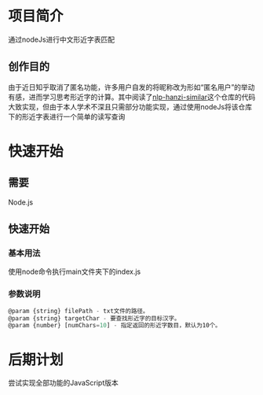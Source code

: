 
# 项目简介
通过nodeJs进行中文形近字表匹配


## 创作目的

由于近日知乎取消了匿名功能，许多用户自发的将昵称改为形如“匿名用户”的举动有感，进而学习思考形近字的计算。其中阅读了[nlp-hanzi-similar](https://github.com/houbb/nlp-hanzi-similar/blob/master/README.md)这个仓库的代码大致实现，但由于本人学术不深且只需部分功能实现，通过使用nodeJs将该仓库下的形近字表进行一个简单的读写查询


# 快速开始 

## 需要 

Node.js


## 快速开始

### 基本用法

使用node命令执行main文件夹下的index.js

### 参数说明

```js
@param {string} filePath - txt文件的路径。
@param {string} targetChar - 要查找形近字的目标汉字。
@param {number} [numChars=10] - 指定返回的形近字数目，默认为10个。
```

# 后期计划
尝试实现全部功能的JavaScript版本
